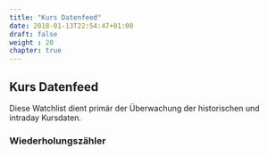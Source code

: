 ```yaml
---
title: "Kurs Datenfeed"
date: 2018-01-13T22:54:47+01:00
draft: false
weight : 20
chapter: true
---
```

## Kurs Datenfeed
Diese Watchlist dient primär der Überwachung der historischen und intraday Kursdaten.

### Wiederholungszähler
